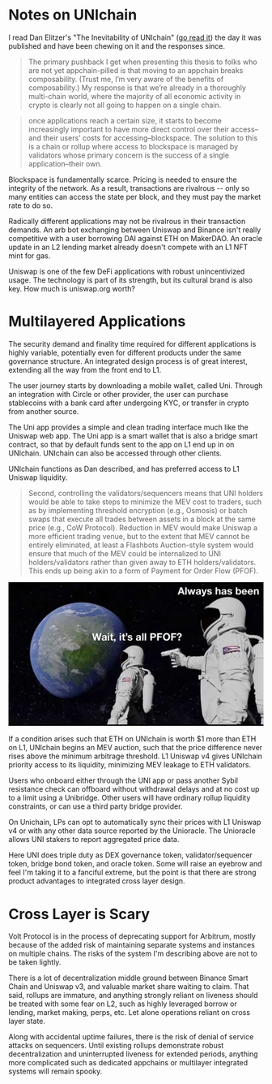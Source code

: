 # Notes on UNIchain

I read Dan Elitzer's "The Inevitability of UNIchain" ([go read it](https://medium.com/nascent-xyz/the-inevitability-of-unichain-bc600c92c5c4)) the day it was published and have been chewing on it and the responses since.

> The primary pushback I get when presenting this thesis to folks who are not yet appchain-pilled is that moving to an appchain breaks composability. (Trust me, I’m very aware of the benefits of composability.) My response is that we’re already in a thoroughly multi-chain world, where the majority of all economic activity in crypto is clearly not all going to happen on a single chain.

> once applications reach a certain size, it starts to become increasingly important to have more direct control over their access–and their users’ costs for accessing–blockspace. The solution to this is a chain or rollup where access to blockspace is managed by validators whose primary concern is the success of a single application–their own.

Blockspace is fundamentally scarce. Pricing is needed to ensure the integrity of the network. As a result, transactions are rivalrous -- only so many entities can access the state per block, and they must pay the market rate to do so.

Radically different applications may not be rivalrous in their transaction demands. An arb bot exchanging between Uniswap and Binance isn't really competitive with a user borrowing DAI against ETH on MakerDAO. An oracle update in an L2 lending market already doesn't compete with an L1 NFT mint for gas.

Uniswap is one of the few DeFi applications with robust unincentivized usage. The technology is part of its strength, but its cultural brand is also key. How much is uniswap.org worth?

# Multilayered Applications

The security demand and finality time required for different applications is highly variable, potentially even for different products under the same governance structure. An integrated design process is of great interest, extending all the way from the front end to L1.

The user journey starts by downloading a mobile wallet, called Uni. Through an integration with Circle or other provider, the user can purchase stablecoins with a bank card after undergoing KYC, or transfer in crypto from another source.

The Uni app provides a simple and clean trading interface much like the Uniswap web app. The Uni app is a smart wallet that is also a bridge smart contract, so that by default funds sent to the app on L1 end up in on UNIchain. UNIchain can also be accessed through other clients.

UNIchain functions as Dan described, and has preferred access to L1 Uniswap liquidity.

> Second, controlling the validators/sequencers means that UNI holders would be able to take steps to minimize the MEV cost to traders, such as by implementing threshold encryption (e.g., Osmosis) or batch swaps that execute all trades between assets in a block at the same price (e.g., CoW Protocol). Reduction in MEV would make Uniswap a more efficient trading venue, but to the extent that MEV cannot be entirely eliminated, at least a Flashbots Auction-style system would ensure that much of the MEV could be internalized to UNI holders/validators rather than given away to ETH holders/validators. This ends up being akin to a form of Payment for Order Flow (PFOF).

![img](PFOF.png)

If a condition arises such that ETH on UNIchain is worth $1 more than ETH on L1, UNIchain begins an MEV auction, such that the price difference never rises above the minimum arbitrage threshold. L1 Uniswap v4 gives UNIchain priority access to its liquidity, minimizing MEV leakage to ETH validators.

Users who onboard either through the UNI app or pass another Sybil resistance check can offboard without withdrawal delays and at no cost up to a limit using a Unibridge. Other users will have ordinary rollup liquidity constraints, or can use a third party bridge provider.

On Unichain, LPs can opt to automatically sync their prices with L1 Uniswap v4 or with any other data source reported by the Unioracle. The Unioracle allows UNI stakers to report aggregated price data.

Here UNI does triple duty as DEX governance token, validator/sequencer token, bridge bond token, and oracle token. Some will raise an eyebrow and feel I'm taking it to a fanciful extreme, but the point is that there are strong product advantages to integrated cross layer design.

# Cross Layer is Scary

Volt Protocol is in the process of deprecating support for Arbitrum, mostly because of the added risk of maintaining separate systems and instances on multiple chains. The risks of the system I'm describing above are not to be taken lightly.

There is a lot of decentralization middle ground between Binance Smart Chain and Uniswap v3, and valuable market share waiting to claim. That said, rollups are immature, and anything strongly reliant on liveness should be treated with some fear on L2, such as highly leveraged borrow or lending, market making, perps, etc. Let alone operations reliant on cross layer state.

Along with accidental uptime failures, there is the risk of denial of service attacks on sequencers. Until existing rollups demonstrate robust decentralization and uninterrupted liveness for extended periods, anything more complicated such as dedicated appchains or multilayer integrated systems will remain spooky.